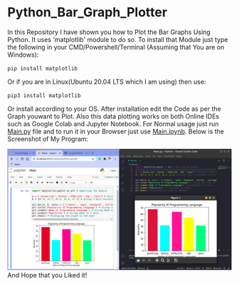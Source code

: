 # Python_Bar_Graph_Plotter
In this Repository I have shown you how to Plot the Bar Graphs Using Python. It uses 'matplotlib' module to do so. To install that Module just type the following in your CMD/Powershell/Terminal (Assuming that You are on Windows):
```
pip install matplotlib
```
Or if you are in Linux(Ubuntu 20.04 LTS which I am using) then use:
```
pip3 install matplotlib
```
Or install according to your OS. After installation edit the Code as per the Graph youwant to Plot. Also this data plotting works on both Online IDEs such as Google Colab and Jupyter Notebook. For Normal usage just run [Main.py](Main.py) file and to run it in your Browser just use [Main.ipynb](Main.ipynb). Below is the Screenshot of My Program:

<img src="Code_Screenshot.png"><img>
And Hope that you Liked it!
